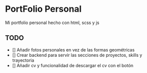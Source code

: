 # PortFolio Personal

Mi portfolio personal hecho con html, scss y js


## TODO

- [] Añadir fotos personales en vez de las formas geométricas
- [] Crear backend para servir las secciones de proyectos, skills y trayectoria
- [] Añadir cv y funcionalidad de descargar el cv con el botón
